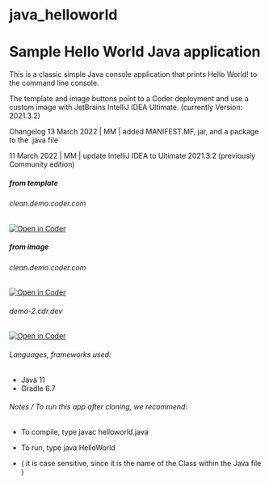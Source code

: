 # java_helloworld

# Sample Hello World Java application

This is a classic simple Java console application that prints Hello World! to the command line console.

The template and image buttons point to a Coder deployment and use a custom image with JetBrains IntelliJ IDEA Ultimate. (currently Version: 2021.3.2)

Changelog
13 March 2022 | MM | added MANIFEST.MF, jar, and a package to the .java file

11 March 2022 | MM | update IntelliJ IDEA to Ultimate 2021.3.2 (previously Community edition)

##### from template

###### clean.demo.coder.com
[![Open in Coder](https://clean.demo.coder.com/static/image/embed-button.svg)](https://clean.demo.coder.com/wac/build?template_oauth_service=625ff6b7-9e0fbb71f34a2ed66ae5a2e5&template_url=git@github.com:mtm20176/java_helloworld.git&template_ref=main&template_filepath=.coder/coder.yaml)




##### from image

###### clean.demo.coder.com
[![Open in Coder](https://cdn.coder.com/embed-button.svg)](https://clean.demo.coder.com/workspaces/git?org=61e9578b-2f1f7c4b2fa01ad7647b6f69&image=61e957c4-2fd22d3cc4a4ce2c5c059969&tag=ubuntu&service=github&repo=git@github.com:mtm20176/java_helloworld.git)

###### demo-2.cdr.dev
[![Open in Coder](https://cdn.coder.com/embed-button.svg)](https://demo-2.cdr.dev/workspaces/git?org=default&image=5ff73c05-362e4005262ec41e885db783&tag=ubuntu&service=gitlab&repo=git@github.com:mtm20176/java_helloworld.git)





###### Languages, frameworks used:

* Java 11
* Gradle 6.7


###### Notes / To run this app after cloning, we recommend:

* To compile, type javac helloworld.java

* To run, type java HelloWorld

* ( it is case sensitive, since it is the name of the Class within the Java file )

